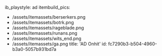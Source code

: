 ib_playstyle: ad
itembuild_pics:
  - /assets/itemassets/berserkers.png
  - /assets/itemassets/botrk.png
  - /assets/itemassets/rageblade.png
  - /assets/itemassets/runans.png
  - /assets/itemassets/wits_end.png
  - /assets/itemassets/ga.png
title: 'AD Onhit'
id: fc7290b3-b504-4960-b3a0-5057b931bd7a
